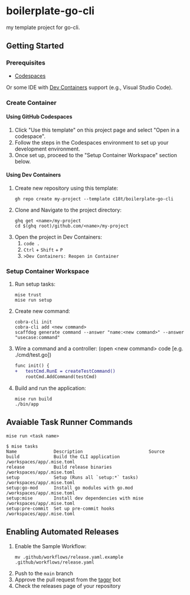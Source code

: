 # boilerplate-go-cli

my template project for go-cli.

## Getting Started

### Prerequisites

- [Codespaces](https://github.co.jp/features/codespaces)

Or some IDE with [Dev Containers](https://code.visualstudio.com/docs/devcontainers/containers)
support (e.g., Visual Studio Code).

### Create Container

#### Using GitHub Codespaces

1. Click "Use this template" on this project page and select "Open in a codespace".
2. Follow the steps in the Codespaces environment to set up your development environment.
3. Once set up, proceed to the "Setup Container Workspace" section below.

#### Using Dev Containers

1. Create new repository using this template:
   ```shell
   gh repo create my-project --template c18t/boilerplate-go-cli
   ```
2. Clone and Navigate to the project directory:
   ```shell
   ghq get <name>/my-project
   cd $(ghq root)/github.com/<name>/my-project
   ```
3. Open the project in Dev Containers:
   1. `code .`
   1. `Ctrl` + `Shift` + `P`
   1. `>Dev Containers: Reopen in Container`

### Setup Container Workspace

1. Run setup tasks:
   ```shell
   mise trust
   mise run setup
   ```
2. Create new command:
   ```shell
   cobra-cli init
   cobra-cli add <new command>
   scaffdog generate command --answer "name:<new command>" --answer "usecase:command"
   ```
3. Wire a command and a controller: (open &lt;new command&gt; code [e.g. ./cmd/test.go])
   ```diff
   func init() {
   +   testCmd.RunE = createTestCommand()
       rootCmd.AddCommand(testCmd)
   ```
4. Build and run the application:
   ```shell
   mise run build
   ./bin/app
   ```

## Avaiable Task Runner Commands

`mise run <task name>`

```console
$ mise tasks
Name              Description                         Source
build             Build the CLI application           /workspaces/app/.mise.toml
release           Build release binaries              /workspaces/app/.mise.toml
setup             Setup (Runs all `setup:*` tasks)    /workspaces/app/.mise.toml
setup:go-mod      Install go modules with go.mod      /workspaces/app/.mise.toml
setup:mise        Install dev dependencies with mise  /workspaces/app/.mise.toml
setup:pre-commit  Set up pre-commit hooks             /workspaces/app/.mise.toml
```

## Enabling Automated Releases

1. Enable the Sample Workflow:
   ```shell
   mv .github/workflows/release.yaml.example .github/workflows/release.yaml
   ```
2. Push to the `main` branch
3. Approve the pull request from the [tagpr](https://github.com/Songmu/tagpr) bot
4. Check the releases page of your repository
